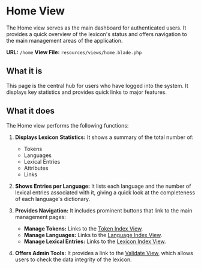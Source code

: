 # Home View

The Home view serves as the main dashboard for authenticated users. It provides a quick overview of the lexicon's status and offers navigation to the main management areas of the application.

**URL:** `/home`
**View File:** `resources/views/home.blade.php`

## What it is

This page is the central hub for users who have logged into the system. It displays key statistics and provides quick links to major features.

## What it does

The Home view performs the following functions:

1.  **Displays Lexicon Statistics:**
    It shows a summary of the total number of:
    -   Tokens
    -   Languages
    -   Lexical Entries
    -   Attributes
    -   Links

2.  **Shows Entries per Language:**
    It lists each language and the number of lexical entries associated with it, giving a quick look at the completeness of each language's dictionary.

3.  **Provides Navigation:**
    It includes prominent buttons that link to the main management pages:
    -   **Manage Tokens:** Links to the [Token Index View](tokens/index.md).
    -   **Manage Languages:** Links to the [Language Index View](languages/index.md).
    -   **Manage Lexical Entries:** Links to the [Lexicon Index View](lexicon/index.md).

4.  **Offers Admin Tools:**
    It provides a link to the [Validate View](validate.md), which allows users to check the data integrity of the lexicon.
